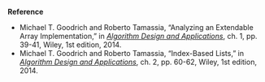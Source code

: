 **Reference**

- Michael T. Goodrich and Roberto Tamassia, “Analyzing an Extendable Array Implementation,” in *[Algorithm Design and Applications](http://www.amazon.com/Algorithm-Design-Applications-Michael-Goodrich/dp/1118335910)*, ch. 1, pp. 39-41, Wiley, 1st edition, 2014.
- Michael T. Goodrich and Roberto Tamassia, “Index-Based Lists,” in *[Algorithm Design and Applications](http://www.amazon.com/Algorithm-Design-Applications-Michael-Goodrich/dp/1118335910)*, ch. 2, pp. 60-62, Wiley, 1st edition, 2014.
